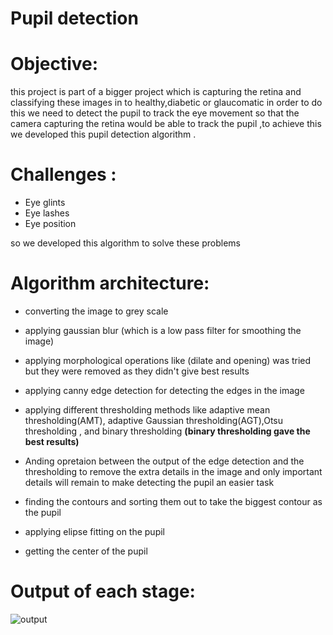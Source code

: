 # Pupil detection

# Objective:
this project is part of a bigger project which is capturing the retina and classifying these images in to healthy,diabetic or glaucomatic in order to do this we need to detect the pupil to track the eye movement so that the camera capturing the retina would be able to track the pupil ,to achieve this we developed this pupil detection algorithm . <br>
 # Challenges  :
 * Eye glints
 * Eye lashes
 * Eye position 
 
 so we developed this algorithm to solve these problems 
 # Algorithm architecture:
 * converting the image to grey scale                 

 * applying gaussian blur (which is a low pass filter for smoothing the image)
 * applying morphological operations like (dilate and opening) was tried but they were removed as they didn't give best results 
 * applying canny edge detection for detecting the edges in the image 
 * applying different thresholding methods like adaptive mean thresholding(AMT), adaptive Gaussian thresholding(AGT),Otsu thresholding , and binary thresholding **(binary thresholding gave the best results)**
 * Anding opretaion between the output of the edge detection and the thresholding to remove the extra details in the image and only important details will remain to make detecting the pupil an easier task
 * finding the contours and sorting them out to take the biggest contour as the pupil
 * applying elipse fitting on the pupil
 * getting the center of the pupil 

 # Output of each stage:
 ![output](https://user-images.githubusercontent.com/103740764/170370921-dfceb19f-95ff-43d1-a324-0bac93a39a26.PNG)
